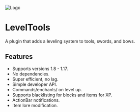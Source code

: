 ![Logo](https://github.com/byteful/LevelTools/blob/master/LevelTools.png?raw=true)

# LevelTools
A plugin that adds a leveling system to tools, swords, and bows.

## Features

- Supports versions 1.8 - 1.17.
- No dependencies.
- Super efficient, no lag.
- Simple developer API.
- Commands/enchants/ on level up.
- Supports blacklisting for blocks and items for XP.
- ActionBar notifications.
- Item lore modification.
